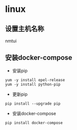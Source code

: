 # linux
## 设置主机名称
nmtui
## 安装docker-compose
- 安装pip
```
yum -y install epel-release
yum -y install python-pip
```
- 更新pip
```
pip install --upgrade pip
```
- 安装docker-compose
```
pip install docker-compose
```

